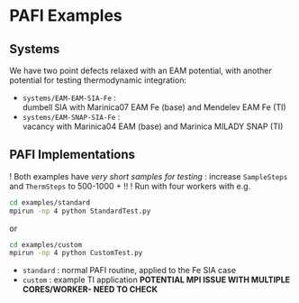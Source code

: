 # PAFI Examples

## Systems
We have two point defects relaxed with an EAM potential, 
with another potential for testing thermodynamic integration: 
- `systems/EAM-EAM-SIA-Fe` : <br>
    dumbell SIA with Marinica07 EAM Fe (base) and Mendelev EAM Fe (TI)
- `systems/EAM-SNAP-SIA-Fe` : <br>
    vacancy with Marinica04 EAM (base) and Marinica MILADY SNAP (TI)

## PAFI Implementations 
! Both examples have *very short samples for testing* : increase `SampleSteps` and `ThermSteps` to 500-1000 + !! !
Run with four workers with e.g.
```bash
cd examples/standard
mpirun -np 4 python StandardTest.py
```
or
```bash
cd examples/custom
mpirun -np 4 python CustomTest.py
```

- `standard` : normal PAFI routine, applied to the Fe SIA case 
- `custom` : example TI application <b>POTENTIAL MPI ISSUE WITH MULTIPLE CORES/WORKER- NEED TO CHECK</b>
